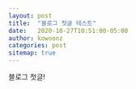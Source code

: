 ```yaml
---
layout: post
title:  "블로그 첫글 테스트"
date:   2020-10-27T10:51:00-05:00
author: kowoonz
categories: post
sitemap: true
---
```


블로그 첫글!
